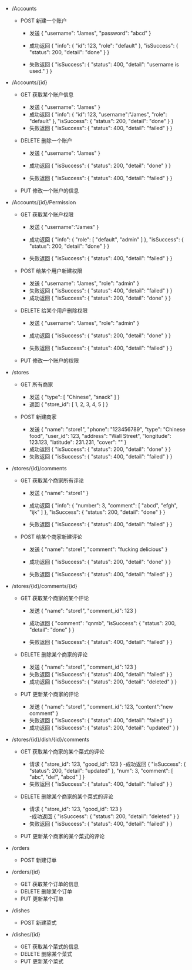 - /Accounts
    - POST 新建一个账户
        - 发送
    {
       "username": "James", 
        "password": "abcd"
    }
    
        - 成功返回
    {
    "info": {
        "id": 123, 
        "role": "default"
    }, 
    "isSuccess": {
        "status": 200, 
        "detail": "done"
    }
    }
        - 失败返回
    {
    "isSuccess": {
        "status": 400, 
        "detail": "username is used."
    }
    }
    
    
- /Accounts/{id}
    - GET 获取某个账户信息
        - 发送
    {
    "username": "James"
    }
        - 成功返回
    {
    "info": {
        "id": 123, 
        "username":"James",
        "role": "default"
    }, 
    "isSuccess": {
        "status": 200, 
        "detail": "done"
    }
    }
        - 失败返回
    {
    "isSuccess": {
        "status": 400, 
        "detail": "failed"
    }
    }
    
    
    - DELETE 删除一个账户
        - 发送
    {
    "username": "James"
    }
        - 成功返回
    {
    "isSuccess": {
        "status": 200, 
        "detail": "done"
    }
    }
    
        - 失败返回
    {
    "isSuccess": {
        "status": 400, 
        "detail": "failed"
    }
    }    
    - PUT 修改一个账户的信息

    
    

- /Accounts/{id}/Permission
    - GET 获取某个账户权限
        - 发送
    {
    "username":"James"
    }
        - 成功返回
    {
    "info": {
        "role": [
            "default", 
            "admin"
        ]
    }, 
    "isSuccess": {
        "status": 200, 
        "detail": "done"
    }
    }
    
        - 失败返回
    {
    "isSuccess": {
        "status": 400, 
        "detail": "failed"
    }
    }   
    
    
    - POST 给某个用户新建权限
        - 发送
    {
    "username": "James", 
    "role": "admin"
    }
        - 失败返回
     {
    "isSuccess": {
        "status": 400, 
        "detail": "failed"
    }
    }   
        - 成功返回
    {
    "isSuccess": {
        "status": 200, 
        "detail": "done"
    }
    }   
    
    - DELETE 给某个用户删除权限
    
    
        - 发送
    {
    "username": "James", 
    "role": "admin"
    }

        - 成功返回 
    {
    "isSuccess": {
        "status": 200, 
        "detail": "done"
    }
    }
        - 失败返回
     {
    "isSuccess": {
        "status": 400, 
        "detail": "failed"
    }
    }   
    
    
    - PUT 修改一个账户的权限

- /stores
    - GET 所有商家
        - 发送
    {
    "type": [
        "Chinese", 
        "snack"
    ]
    }
        - 返回
    {
    "store_id": [
        1, 
        2, 
        3, 
        4, 
        5
    ]
    }
    
    
    - POST 新建商家
        - 发送
    {
    "name": "store1", 
    "phone": "123456789", 
    "type": "Chinese food", 
    "user_id": 123, 
    "address": "Wall Street", 
    "longitude": 123.123, 
    "latitude": 231.231, 
    "cover": ""
    }
        - 成功返回
            {
    "isSuccess": {
        "status": 200, 
        "detail": "done"
    }
    }
        - 失败返回
     {
    "isSuccess": {
        "status": 400, 
        "detail": "failed"
    }
    }       

- /stores/{id}/comments
    - GET 获取某个商家所有评论
    
        - 发送
    {
    "name": "store1"
    }
    
        - 成功返回
    {
    "info": {
        "number": 3, 
        "comment": [
            "abcd", 
            "efgh", 
            "ijk"
        ]
    }, 
    "isSuccess": {
        "status": 200, 
        "detail": "done"
    }
    }
        - 失败返回
    {
    "isSuccess": {
        "status": 400, 
        "detail": "failed"
    }
    }       
    
    
    
    - POST 给某个商家新建评论
        - 发送
{
    "name": "store1", 
    "comment": "fucking delicious"
}        
        - 成功返回
            {
    "isSuccess": {
        "status": 200, 
        "detail": "done"
    }
    }
        
        
        - 失败返回
{
    "isSuccess": {
        "status": 400, 
        "detail": "failed"
    }
}    
    

- /stores/{id}/comments/{id}
    - GET 获取某个商家的某个评论
        - 发送
{
    "name": "store1", 
    "comment_id": 123
}

        - 成功返回
{
    "comment": "qnmb", 
    "isSuccess": {
        "status": 200, 
        "detail": "done"
    }
}

        - 失败返回
{
    "isSuccess": {
        "status": 400, 
        "detail": "failed"
    }
}  

    - DELETE 删除某个商家的评论
        - 发送
{
    "name": "store1", 
    "comment_id": 123
}    
        - 失败返回
{
    "isSuccess": {
        "status": 400, 
        "detail": "failed"
    }
}  
        - 成功返回
{
    "isSuccess": {
        "status": 200, 
        "detail": "deleted"
    }
} 

    - PUT 更新某个商家的评论
        - 发送
{
    "name": "store1", 
    "comment_id": 123,
    "content":"new comment"
}
        - 失败返回
{
    "isSuccess": {
        "status": 400, 
        "detail": "failed"
    }
}  
        - 成功返回
{
    "isSuccess": {
        "status": 200, 
        "detail": "updated"
    }
} 

- /stores/{id}/dish/{id}/comments
    - GET 获取某个商家的某个菜式的评论
        - 请求
    {
    "store_id": 123, 
    "good_id": 123
    }
        -成功返回
{
    "isSuccess": {
        "status": 200, 
        "detail": "updated"
    }, 
    "num": 3, 
    "comment": [
        "abc", 
        "def", 
        "abcd"
    ]
}
        - 失败返回
{
    "isSuccess": {
        "status": 400, 
        "detail": "failed"
    }
}      
    
    
    
    - DELETE 删除某个商家的某个菜式的评论
        - 请求
    {
    "store_id": 123, 
    "good_id": 123
    }    
        -成功返回
{
    "isSuccess": {
        "status": 200, 
        "detail": "deleted"
    }
}
        - 失败返回
{
    "isSuccess": {
        "status": 400, 
        "detail": "failed"
    }
}          
    
    
    - PUT 更新某个商家的某个菜式的评论






- /orders
    - POST 新建订单

- /orders/{id}
    - GET 获取某个订单的信息
    - DELETE 删除某个订单
    - PUT 更新某个订单

- /dishes
    - POST 新建菜式

- /dishes/{id}
    - GET 获取某个菜式的信息
    - DELETE 删除某个菜式
    - PUT 更新某个菜式

